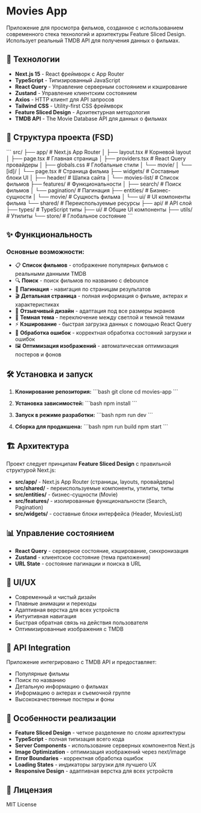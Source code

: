 # Movies App

Приложение для просмотра фильмов, созданное с использованием современного стека технологий и архитектуры Feature Sliced Design. Использует реальный TMDB API для получения данных о фильмах.

## 🚀 Технологии

- **Next.js 15** - React фреймворк с App Router
- **TypeScript** - Типизированный JavaScript
- **React Query** - Управление серверным состоянием и кэширование
- **Zustand** - Управление клиентским состоянием
- **Axios** - HTTP клиент для API запросов
- **Tailwind CSS** - Utility-first CSS фреймворк
- **Feature Sliced Design** - Архитектурная методология
- **TMDB API** - The Movie Database API для данных о фильмах

## 📁 Структура проекта (FSD)

\`\`\`
src/
├── app/                 # Next.js App Router
│   ├── layout.tsx      # Корневой layout
│   ├── page.tsx        # Главная страница
│   ├── providers.tsx   # React Query провайдеры
│   ├── globals.css     # Глобальные стили
│   └── movie/
│       └── [id]/
│           └── page.tsx # Страница фильма
├── widgets/            # Составные блоки UI
│   ├── header/         # Шапка сайта
│   └── movies-list/    # Список фильмов
├── features/           # Функциональности
│   ├── search/         # Поиск фильмов
│   └── pagination/     # Пагинация
├── entities/           # Бизнес-сущности
│   └── movie/          # Сущность фильма
│       └── ui/         # UI компоненты фильма
└── shared/             # Переиспользуемые ресурсы
    ├── api/           # API слой
    ├── types/         # TypeScript типы
    ├── ui/            # Общие UI компоненты
    ├── utils/         # Утилиты
    └── store/         # Глобальное состояние
\`\`\`

## ✨ Функциональность

### Основные возможности:
- 📋 **Список фильмов** - отображение популярных фильмов с реальными данными TMDB
- 🔍 **Поиск** - поиск фильмов по названию с debounce
- 📄 **Пагинация** - навигация по страницам результатов
- 🎬 **Детальная страница** - полная информация о фильме, актерах и характеристиках
- 📱 **Отзывчивый дизайн** - адаптация под все размеры экранов
- 🌙 **Темная тема** - переключение между светлой и темной темами
- ⚡ **Кэширование** - быстрая загрузка данных с помощью React Query
- 🔄 **Обработка ошибок** - корректная обработка состояний загрузки и ошибок
- 🖼️ **Оптимизация изображений** - автоматическая оптимизация постеров и фонов

## 🛠 Установка и запуск

1. **Клонирование репозитория:**
\`\`\`bash
git clone <repository-url>
cd movies-app
\`\`\`

2. **Установка зависимостей:**
\`\`\`bash
npm install
\`\`\`

3. **Запуск в режиме разработки:**
\`\`\`bash
npm run dev
\`\`\`

4. **Сборка для продакшена:**
\`\`\`bash
npm run build
npm start
\`\`\`

## 🏗 Архитектура

Проект следует принципам **Feature Sliced Design** с правильной структурой Next.js:

- **src/app/** - Next.js App Router (страницы, layouts, провайдеры)
- **src/shared/** - переиспользуемые компоненты, утилиты, типы
- **src/entities/** - бизнес-сущности (Movie)
- **src/features/** - изолированные функциональности (Search, Pagination)
- **src/widgets/** - составные блоки интерфейса (Header, MoviesList)

## 📊 Управление состоянием

- **React Query** - серверное состояние, кэширование, синхронизация
- **Zustand** - клиентское состояние (тема приложения)
- **URL State** - состояние пагинации и поиска в URL

## 🎨 UI/UX

- Современный и чистый дизайн
- Плавные анимации и переходы
- Адаптивная верстка для всех устройств
- Интуитивная навигация
- Быстрая обратная связь на действия пользователя
- Оптимизированные изображения с TMDB

## 🔧 API Integration

Приложение интегрировано с TMDB API и предоставляет:
- Популярные фильмы
- Поиск по названию
- Детальную информацию о фильмах
- Информацию о актерах и съемочной группе
- Высококачественные постеры и фоны

## 🚀 Особенности реализации

- **Feature Sliced Design** - четкое разделение по слоям архитектуры
- **TypeScript** - полная типизация всего кода
- **Server Components** - использование серверных компонентов Next.js
- **Image Optimization** - оптимизация изображений через next/image
- **Error Boundaries** - корректная обработка ошибок
- **Loading States** - индикаторы загрузки для лучшего UX
- **Responsive Design** - адаптивная верстка для всех устройств

## 📝 Лицензия

MIT License
